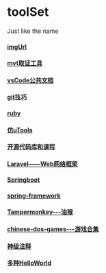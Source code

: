 # toolSet
Just like the name  

#### [imgUrl](https://github.com/helloxz/imgurl)
#### [mvt取证工具](https://github.com/mvt-project/mvt)
#### [vsCode公共文档](https://github.com/microsoft/vscode-docs)
#### [git技巧](https://github.com/git-tips/tips)
#### [ruby](https://github.com/ruby/ruby)
#### [仿uTools](https://github.com/rubickCenter/rubick)
#### [开源代码库和课程](https://github.com/freeCodeCamp/freeCodeCamp)
#### [Laravel——Web网络框架](https://github.com/laravel/laravel)
#### [Springboot](https://github.com/spring-projects/spring-boot)
#### [spring-framework](https://github.com/spring-projects/spring-framework)
#### [Tampermonkey---油猴](https://github.com/Tampermonkey/tampermonkey)
#### [chinese-dos-games---游戏合集](https://github.com/rwv/chinese-dos-games)
#### [神级注释](https://github.com/Blankj/awesome-comment)
#### [多种HelloWorld](https://github.com/leachim6/hello-world)
